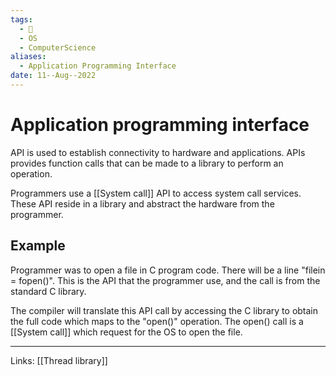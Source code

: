 ```yaml
---
tags:
  - 🌱
  - OS
  - ComputerScience 
aliases:
  - Application Programming Interface
date: 11--Aug--2022
---
```

# Application programming interface

API is used to establish connectivity to hardware and applications. APIs provides function calls that can be made to a library to perform an operation.

Programmers use a [[System call]] API to access system call services. These API reside in a library and abstract the hardware from the programmer.

## Example

Programmer was to open a file in C program code. There will be a line "filein = fopen()". This is the API that the programmer use, and the call is from the standard C library.

The compiler will translate this API call by accessing the C library to obtain the full code which maps to the "open()" operation. The open() call is a [[System call]] which request for the OS to open the file.

---
Links: [[Thread library]]